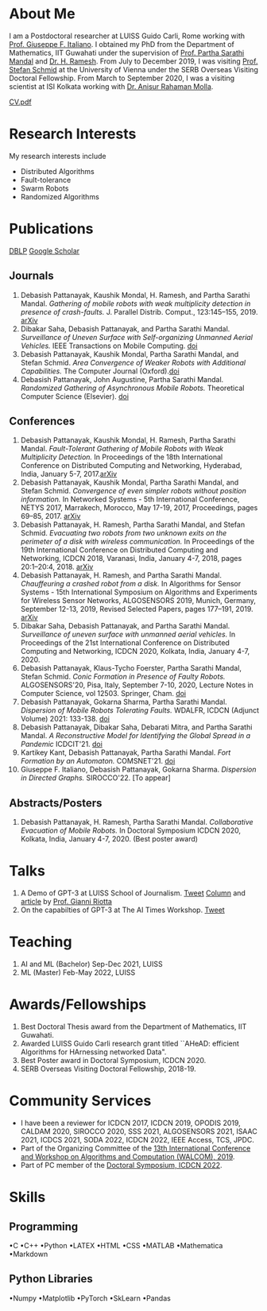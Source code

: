# About Me
I am a Postdoctoral researcher at LUISS Guido Carli, Rome working with [Prof. Giuseppe F. Italiano](http://docenti.luiss.it/italiano/).
I obtained my PhD from the Department of Mathematics, IIT Guwahati under the supervision of [Prof. Partha Sarathi Mandal](https://www.iitg.ac.in/psm/) and [Dr. H. Ramesh](https://www.iitg.ac.in/ramesh_h/). From July to December 2019, I was visiting [Prof. Stefan Schmid](https://www.univie.ac.at/ct/stefan/) at the University of Vienna under the SERB Overseas Visiting Doctoral Fellowship. From March to September 2020, I was a visiting scientist at ISI Kolkata working with [Dr. Anisur Rahaman Molla](https://sites.google.com/site/mollaanisurrahaman/).


[CV.pdf](/DebasishCV.pdf)

# Research Interests
My research interests include
* Distributed Algorithms
* Fault-tolerance
* Swarm Robots
* Randomized Algorithms

# Publications
[DBLP](https://dblp.uni-trier.de/pers/hd/p/Pattanayak:Debasish)
[Google Scholar](https://scholar.google.com/citations?user=E-jjx9gAAAAJ&hl=en&oi=ao)

## Journals
1. Debasish Pattanayak, Kaushik Mondal, H. Ramesh, and Partha Sarathi Mandal. _Gathering of mobile robots with weak multiplicity detection in presence of crash-faults._ J. Parallel Distrib. Comput., 123:145–155, 2019. [arXiv](https://arxiv.org/pdf/1608.02432.pdf)
2. Dibakar Saha, Debasish Pattanayak, and Partha Sarathi Mandal. _Surveillance of Uneven Surface with Self-organizing Unmanned Aerial Vehicles._ IEEE Transactions on Mobile Computing. [doi](https://doi.org/10.1109/TMC.2020.3022075)
3.  Debasish Pattanayak, Kaushik Mondal, Partha Sarathi Mandal, and Stefan Schmid. _Area Convergence of Weaker Robots with Additional Capabilities._ The Computer Journal (Oxford).[doi](https://doi.org/10.1093/comjnl/bxaa182)
4. Debasish Pattanayak, John Augustine, Partha Sarathi Mandal. _Randomized Gathering of Asynchronous Mobile Robots._ Theoretical Computer Science (Elsevier). [doi](https://doi.org/10.1016/j.tcs.2020.11.048)

## Conferences
1. Debasish Pattanayak, Kaushik Mondal, H. Ramesh, Partha Sarathi Mandal. _Fault-Tolerant Gathering of Mobile Robots with Weak Multiplicity Detection._ In Proceedings of the 18th International Conference on Distributed Computing and Networking, Hyderabad, India, January 5-7, 2017.[arXiv](https://arxiv.org/pdf/1608.02432.pdf)
2. Debasish Pattanayak, Kaushik Mondal, Partha Sarathi Mandal, and Stefan Schmid. _Convergence of even simpler robots without position information._ In Networked Systems - 5th International Conference, NETYS 2017, Marrakech, Morocco, May 17-19, 2017, Proceedings, pages 69–85, 2017. [arXiv](https://arxiv.org/pdf/1608.06002.pdf)
3. Debasish Pattanayak, H. Ramesh, Partha Sarathi Mandal, and Stefan Schmid. _Evacuating two robots from two unknown exits on the perimeter of a disk with wireless communication._ In Proceedings of the 19th International Conference on Distributed Computing and Networking, ICDCN 2018, Varanasi, India, January 4-7, 2018, pages 20:1–20:4, 2018. [arXiv](https://arxiv.org/pdf/1708.03792.pdf)
4. Debasish Pattanayak, H. Ramesh, and Partha Sarathi Mandal. _Chauffeuring a crashed robot from a disk._ In Algorithms for Sensor Systems - 15th International Symposium on Algorithms and Experiments for Wireless Sensor Networks, ALGOSENSORS 2019, Munich, Germany, September 12-13, 2019, Revised Selected Papers, pages 177–191, 2019. [arXiv](https://arxiv.org/pdf/1906.03024.pdf)
5. Dibakar Saha, Debasish Pattanayak, and Partha Sarathi Mandal. _Surveillance of uneven surface with unmanned aerial vehicles._ In Proceedings of the 21st International Conference on Distributed Computing and Networking, ICDCN 2020, Kolkata, India, January 4-7, 2020.
6. Debasish Pattanayak, Klaus-Tycho Foerster, Partha Sarathi Mandal, Stefan Schmid. _Conic Formation in Presence of Faulty Robots._ ALGOSENSORS'20, Pisa, Italy, September 7-10, 2020, Lecture Notes in Computer Science, vol 12503. Springer, Cham. [doi](https://doi.org/10.1007/978-3-030-62401-9\_12)
8. Debasish Pattanayak, Gokarna Sharma, Partha Sarathi Mandal. _Dispersion of Mobile Robots Tolerating Faults._ WDALFR, ICDCN (Adjunct Volume) 2021: 133-138. [doi](https://doi.org/10.1145/3427477.3429464)
7. Debasish Pattanayak, Dibakar Saha, Debarati Mitra, and Partha Sarathi Mandal. _A Reconstructive Model for Identifying the Global Spread in a Pandemic_ ICDCIT'21. [doi](https://doi.org/10.1007/978-3-030-65621-8_12)
8. Kartikey Kant, Debasish Pattanayak, Partha Sarathi Mandal. _Fort Formation by an Automaton._ COMSNET'21. [doi](https://doi.org/10.1109/COMSNETS51098.2021.9352839)
9. Giuseppe F. Italiano, Debasish Pattanayak, Gokarna Sharma. _Dispersion in Directed Graphs._ SIROCCO'22. [To appear]

## Abstracts/Posters
1. Debasish Pattanayak, H. Ramesh, Partha Sarathi Mandal. _Collaborative Evacuation of Mobile Robots._ In Doctoral Symposium ICDCN 2020, Kolkata, India, January 4-7, 2020. (Best poster award)

# Talks
1. A Demo of GPT-3 at LUISS School of Journalism. [Tweet](https://twitter.com/Zeta_Luiss/status/1403267050785710080) [Column](https://www.osservatoreromano.va/it/news/2021-07/quo-148/la-voce-delle-macchine-br-e-il-diritto-alla-verita.html) and [article](https://www.repubblica.it/commenti/2021/05/30/news/i_ribelli_dell_intelligenza_artificiale_commento_gianni_riotta-303374245/) by [Prof. Gianni Riotta](https://riotta.it/bio-riotta/)
2. On the capabilties of GPT-3 at The AI Times Workshop. [Tweet](https://twitter.com/LuissDataLab/status/1442517724928876544)

# Teaching
1. AI and ML (Bachelor) Sep-Dec 2021, LUISS
2. ML (Master) Feb-May 2022, LUISS

# Awards/Fellowships
1. Best Doctoral Thesis award from the Department of Mathematics, IIT Guwahati.
1. Awarded LUISS Guido Carli research grant titled ``AHeAD: efficient Algorithms for HArnessing networked Data".
2. Best Poster award in Doctoral Symposium, ICDCN 2020.
3. SERB Overseas Visiting Doctoral Fellowship, 2018-19.

# Community Services
* I have been a reviewer for ICDCN 2017, ICDCN 2019, OPODIS 2019, CALDAM 2020, SIROCCO 2020, SSS 2021, ALGOSENSORS 2021, ISAAC 2021, ICDCS 2021, SODA 2022, ICDCN 2022, IEEE Access, TCS, JPDC.
* Part of the Organizing Committee of the [13th International Conference and Workshop on Algorithms and Computation (WALCOM), 2019](https://www.iitg.ac.in/walcom2019/).
* Part of PC member of the [Doctoral Symposium, ICDCN 2022](https://icdcn2022.iiitd.edu.in/docsymp.html). 

# Skills
## Programming
•C •C++ •Python •LATEX •HTML •CSS •MATLAB •Mathematica •Markdown
## Python Libraries
•Numpy •Matplotlib •PyTorch •SkLearn •Pandas

